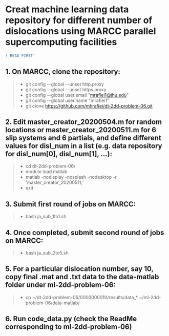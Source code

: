 # Creat machine learning data repository for different number of dislocations using MARCC parallel supercomputing facilities

```diff
! READ FIRST! 
```

## 1. On MARCC, clone the repository:
>* git config --global --unset http.proxy
>* git config --global --unset https.proxy
>* git config --global user.email "mrafiei1@jhu.edu"
>* git config --global user.name "mrafiei1"
>* git clone https://github.com/mhrafiei/dt-2dd-problem-06.git

## 2. Edit master_creator_20200504.m for random locations or master_creator_20200511.m for 6 slip systems and 6 partials, and define different values for disl_num in a list (e.g. data repository for disl_num[0], disl_num[1], ...):
>* cd dt-2dd-problem-06/
>* module load matlab
>* matlab -nodisplay -nosplash -nodesktop -r 'master_creator_20200511;'
>* exit

## 3. Submit first round of jobs on MARCC:
>* bash ja_sub_1to1.sh

## 4. Once completed, submit second round of jobs on MARCC: 
>* bash ja_sub_2to5.sh

## 5. For a particular dislocation number, say 10, copy final .mat and .txt data to the data-matlab folder under ml-2dd-problem-06:
>* cp ~/dt-2dd-problem-06/0000000010/results/data_* ~/ml-2dd-problem-06/data-matlab/

## 6. Run code_data.py (check the ReadMe corresponding to ml-2dd-problem-06)

